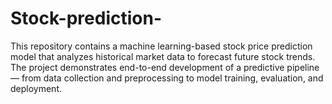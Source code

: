 # Stock-prediction-
This repository contains a machine learning-based stock price prediction model that analyzes historical market data to forecast future stock trends. The project demonstrates end-to-end development of a predictive pipeline — from data collection and preprocessing to model training, evaluation, and deployment.
